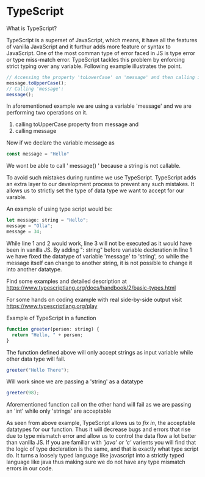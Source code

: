 # TypeScript

What is TypeScript?

TypeScript is a superset of JavaScript, which means, it have all the features of vanilla JavaScript and it furthur adds more feature or syntax to JavaScript. One of the most comman type of error faced in JS is type error or type miss-match error. TypeScript tackles this problem by enforcing strict typing over any variable. Following example illustrates the point.


```JavaScript
// Accessing the property 'toLowerCase' on 'message' and then calling it:
message.toUpperCase();
// Calling 'message':
message();
```

In aforementioned example we are using a variable 'message' and we are performing two operations on it.
1. calling toUpperCase property from message and
2. calling message

Now if we declare the variable message as
```JavaScript
const message = "Hello"
```
We wont be able to call ' message() ' because a string is not callable.

To avoid such mistakes during runtime we use TypeScript. TypeScript adds an extra layer to our development process to prevent any such mistakes.
It allows us to strictly set the type of data type we want to accept for our varable.

An example of using type script would be:
```JavaScript
let message: string = "Hello";
message = "Olla";
message = 34;
```

While line 1 and 2 would work, line 3 will not be executed as it would have been in vanilla JS. By adding ": string" before variable decleration in line 1 we have fixed the datatype of variable 'message' to 'string', so while the message itself can change to another string, it is not possible to change it into another datatype.

Find some examples and detailed description at 
https://www.typescriptlang.org/docs/handbook/2/basic-types.html

For some hands on coding example with real side-by-side output visit
https://www.typescriptlang.org/play

Example of TypeScript in a function
```JavaScript
function greeter(person: string) {
  return "Hello, " + person;
}
```
The function defined above will only accept strings as input variable while other data type will fail.
```JavaScript
greeter("Hello There");
```
Will work since we are passing a 'string' as a datatype
```JavaScript
greeter(98);
```
Aforementioned function call on the other hand will fail as we are passing an 'int' while only 'strings' are acceptable

As seen from above example, TypeScript allows us to _fix in_, the acceptable datatypes for our function. Thus it will decrease bugs and errors that rise due to type mismatch error and allow us to control the data flow a lot better than vanilla JS.
If you are familiar with _'java' or 'c'_ varients you will find that the logic of type decleration is the same, and that is exactly what type script do.
It turns a loosely typed language like javascript into a strictly typed language like java thus making sure we do not have any type mismatch errors in our code.

